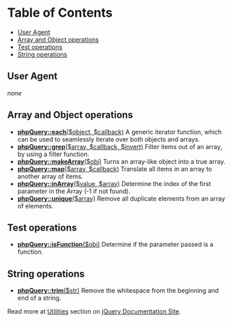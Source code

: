 Table of Contents
=================

-   [User Agent](#User_Agent)
-   [Array and Object operations](#Array_and_Object_operations)
-   [Test operations](#Test_operations)
-   [String operations](#String_operations)

User Agent
----------

*none*

Array and Object operations
---------------------------

-   **[phpQuery::each](http://docs.jquery.com/Utilities/jQuery.each)**[($object,
    $callback)](http://docs.jquery.com/Utilities/jQuery.each) A generic
    iterator function, which can be used to seamlessly iterate over both
    objects and arrays.
-   **[phpQuery::grep](http://docs.jquery.com/Utilities/jQuery.grep)**[($array,
    $callback, $invert)](http://docs.jquery.com/Utilities/jQuery.grep)
    Filter items out of an array, by using a filter function.
-   **[phpQuery::makeArray](http://docs.jquery.com/Utilities/jQuery.makeArray)**[($obj)](http://docs.jquery.com/Utilities/jQuery.makeArray)
    Turns an array-like object into a true array.
-   **[phpQuery::map](http://docs.jquery.com/Utilities/jQuery.map)**[($array,
    $callback)](http://docs.jquery.com/Utilities/jQuery.map) Translate
    all items in an array to another array of items.
-   **[phpQuery::inArray](http://docs.jquery.com/Utilities/jQuery.inArray)**[($value,
    $array)](http://docs.jquery.com/Utilities/jQuery.inArray) Determine
    the index of the first parameter in the Array (-1 if not found).
-   **[phpQuery::unique](http://docs.jquery.com/Utilities/jQuery.unique)**[($array)](http://docs.jquery.com/Utilities/jQuery.unique)
    Remove all duplicate elements from an array of elements.

Test operations
---------------

-   **[phpQuery::isFunction](http://docs.jquery.com/Utilities/jQuery.isFunction)**[($obj)](http://docs.jquery.com/Utilities/jQuery.isFunction)
    Determine if the parameter passed is a function.

String operations
-----------------

-   **[phpQuery::trim](http://docs.jquery.com/Utilities/jQuery.trim)**[($str)](http://docs.jquery.com/Utilities/jQuery.trim)
    Remove the whitespace from the beginning and end of a string.

Read more at [Utilities](http://docs.jquery.com/Utilities) section on
[jQuery Documentation Site](http://docs.jquery.com/).
